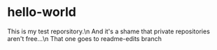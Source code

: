# hello-world
This is my test reporsitory.\n
And it's a shame that private repositories aren't free...\n
That one goes to readme-edits branch
